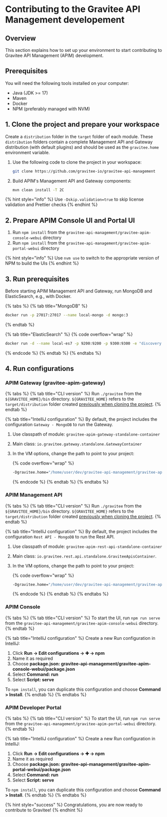 # Contributing to the Gravitee API Management developement

## Overview

This section explains how to set up your environment to start contributing to Gravitee API Management (APIM) development.

## Prerequisites

You will need the following tools installed on your computer:

* Java (JDK >= 17)
* Maven
* Docker
* NPM (preferably managed with NVM)

## 1. Clone the project and prepare your workspace

Create a `distribution` folder in the `target` folder of each module. These `distribution` folders contain a complete Management API and Gateway distribution (with default plugins) and should be used as the `gravitee.home` environment variable.

1.  Use the following code to clone the project in your workspace:

    ```bash
    git clone https://github.com/gravitee-io/gravitee-api-management
    ```
2.  Build APIM's Management API and Gateway components:

    ```bash
    mvn clean install -T 2C
    ```

{% hint style="info" %}
Use `-Dskip.validation=true` to skip license validation and Prettier checks
{% endhint %}

## 2. Prepare APIM Console UI and Portal UI

1. Run `npm install` from the `gravitee-api-management/gravitee-apim-console-webui` directory
2. Run `npm install` from the `gravitee-api-management/gravitee-apim-portal-webui` directory

{% hint style="info" %}
Use `nvm use` to switch to the appropriate version of NPM to build the UIs
{% endhint %}

## 3. Run prerequisites

Before starting APIM Management API and Gateway, run MongoDB and ElasticSearch, e.g., with Docker.

{% tabs %}
{% tab title="MongoDB" %}
```sh
docker run -p 27017:27017 --name local-mongo -d mongo:3
```
{% endtab %}

{% tab title="ElasticSearch" %}
{% code overflow="wrap" %}
```sh
docker run -d --name local-es7 -p 9200:9200 -p 9300:9300 -e "discovery.type=single-node" docker.elastic.co/elasticsearch/elasticsearch:7.7.0
```
{% endcode %}
{% endtab %}
{% endtabs %}

## 4. Run configurations

### APIM Gateway (gravitee-apim-gateway)

{% tabs %}
{% tab title="CLI version" %}
Run `./gravitee` from the `${GRAVITEE_HOME}/bin` directory. `${GRAVITEE_HOME}` refers to the `target/distribution` folder created [previously when cloning the project](contributing-to-the-gravitee-api-management-developement.md#clone-the-project-and-prepare-your-workspace).
{% endtab %}

{% tab title="IntelliJ configuration" %}
By default, the project includes the configuration `Gateway - MongoDB` to run the Gateway.

1. Use classpath of module: `gravitee-apim-gateway-standalone-container`
2. Main class: `io.gravitee.gateway.standalone.GatewayContainer`
3.  In the VM options, change the path to point to your project:&#x20;

    {% code overflow="wrap" %}
    ```bash
    -Dgravitee.home="/home/user/dev/gravitee-api-management/gravitee-apim-gateway/gravitee-apim-gateway-standalone/gravitee-apim-gateway-standalone-distribution/target/distribution"
    ```
    {% endcode %}
{% endtab %}
{% endtabs %}

### APIM Management API

{% tabs %}
{% tab title="CLI version" %}
Run `./gravitee` from the `${GRAVITEE_HOME}/bin` directory. `${GRAVITEE_HOME}` refers to the `target/distribution` folder created [previously when cloning the project](contributing-to-the-gravitee-api-management-developement.md#clone-the-project-and-prepare-your-workspace).
{% endtab %}

{% tab title="IntelliJ configuration" %}
By default, the project includes the configuration `Rest API - MongoDB` to run the Rest API.

1. Use classpath of module: `gravitee-apim-rest-api-standalone-container`
2. Main class: `io.gravitee.rest.api.standalone.GraviteeApisContainer`.
3.  In the VM options, change the path to point to your project:&#x20;

    {% code overflow="wrap" %}
    ```bash
    -Dgravitee.home="/home/user/dev/gravitee-api-management/gravitee-apim-rest-api/gravitee-apim-rest-api-standalone/gravitee-apim-rest-api-standalone-distribution/target/distribution"
    ```
    {% endcode %}
{% endtab %}
{% endtabs %}

### APIM Console

{% tabs %}
{% tab title="CLI version" %}
To start the UI, run `npm run serve` from the `gravitee-api-management/gravitee-apim-console-webui` directory.
{% endtab %}

{% tab title="IntelliJ configuration" %}
Create a new Run configuration in IntelliJ:

1. Click **Run → Edit configurations → ✚ → npm**
2. Name it as required
3. Choose **package.json: gravitee-api-management/gravitee-apim-console-webui/package.json**
4. Select **Command: run**
5. Select **Script: serve**

To `npm install`, you can duplicate this configuration and choose **Command > Install**.
{% endtab %}
{% endtabs %}

### APIM Developer Portal

{% tabs %}
{% tab title="CLI version" %}
To start the UI, run `npm run serve` from the `gravitee-api-management/gravitee-apim-portal-webui` directory.
{% endtab %}

{% tab title="IntelliJ configuration" %}
Create a new Run configuration in IntelliJ:

1. Click **Run → Edit configurations → ✚ → npm**
2. Name it as required
3. Choose **package.json: gravitee-api-management/gravitee-apim-portal-webui/package.json**
4. Select **Command: run**
5. Select **Script: serve**

To `npm install`, you can duplicate this configuration and choose **Command > Install**.
{% endtab %}
{% endtabs %}

{% hint style="success" %}
Congratulations, you are now ready to contribute to Gravitee!
{% endhint %}
